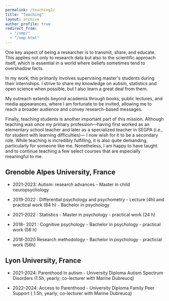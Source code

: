 ```yaml
---
permalink: /teaching2/
title: "Teaching"
layout: archive
author_profile: true
redirect_from: 
  - "/nmp/"
  - "/nmp.html"
---
```



One key aspect of being a researcher is to transmit, share, and educate. This applies not only to research data but also to the scientific approach itself, which is essential in a world where beliefs sometimes tend to overshadow facts.  

In my work, this primarily involves supervising master's students during their internships. I strive to share my knowledge on autism, statistics and open science when possible, but I also learn a great deal from them.  

My outreach extends beyond academia through books, public lectures, and media appearances, where I am fortunate to be invited, allowing me to reach a broader audience and convey research-based messages.  

Finally, teaching students is another important part of this mission. Although teaching was once my primary profession—having first worked as an elementary school teacher and later as a specialized teacher in SEGPA (i.e., for student with learning difficulties)— I now wish for it to be a secondary role. While teaching is incredibly fulfilling, it is also quite demanding, particularly for someone like me. Nonetheless, I am happy to have taught and to continue teaching a few select courses that are especially meaningful to me.

## Grenoble Alpes University, France

- 2021-2023: Autism: research advances - Master in child neuropsychology

- 2019-2022 : Differential psychology and psychometry - Lecture (4h) and practical work (84 h) - Bachelor in psychology 

- 2021-2022 : Statistics - Master in psychology - practical work (24 h)

- 2018- 2021 : Cognitive psychology - Bachelor in psychology - practical work (56 h)

- 2018-2020 Research methodology - Bachelor in psychology - practicial work (56h)

## Lyon University, France

- 2021-2024: Parenthood in autism - University Diploma Autism Spectrum Disorders (1.5h, yearly; co-lecturer with Marine Dubreucq)

- 2022-2024: Access to Parenthood - University Diploma Family Peer Support ( 1.5h, yearly; co-lecturer with Marine Dubreucq)


